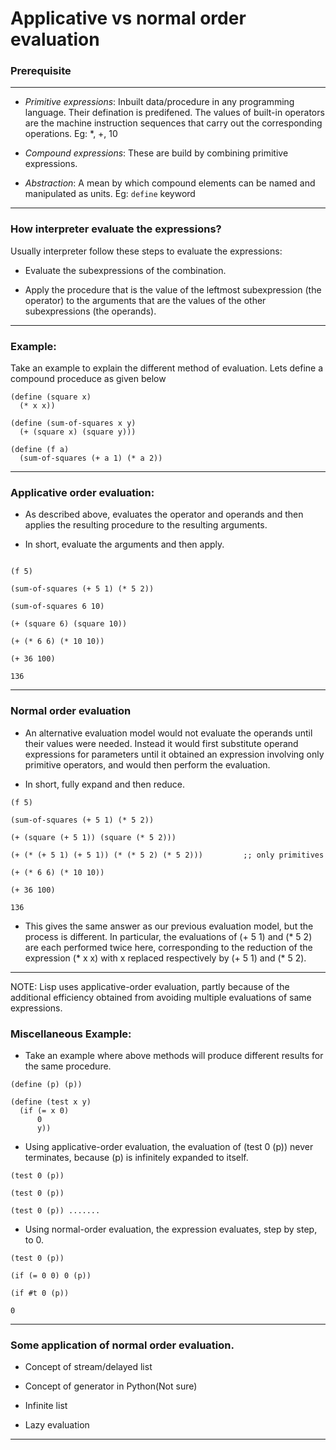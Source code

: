 # Applicative vs normal order evaluation

### Prerequisite

---
- *Primitive expressions*: Inbuilt data/procedure in any programming language. Their defination is predifened. The values of built-in operators are the machine instruction sequences that carry out the corresponding operations.  Eg: \*, +, 10

- *Compound expressions*: These are build by combining primitive expressions.

- *Abstraction*: A mean by which compound elements can be named and manipulated as units. Eg: `define` keyword
---

### How interpreter evaluate the expressions?

Usually interpreter follow these steps to evaluate the expressions:

- Evaluate the subexpressions of the combination.

- Apply the procedure that is the value of the leftmost subexpression (the operator) to the arguments that are the values of the other subexpressions (the operands).

---

### Example:

Take an example to explain the different method of evaluation. Lets define a compound proceduce as given below

```
(define (square x)
  (* x x))

(define (sum-of-squares x y)
  (+ (square x) (square y)))

(define (f a)
  (sum-of-squares (+ a 1) (* a 2))

```
---


### Applicative order evaluation:

- As described above, evaluates the operator and operands and then applies the resulting procedure to the resulting arguments.

- In short, evaluate the arguments and then apply.

```

(f 5)

(sum-of-squares (+ 5 1) (* 5 2))

(sum-of-squares 6 10)

(+ (square 6) (square 10))

(+ (* 6 6) (* 10 10))

(+ 36 100)

136

```

---

### Normal order evaluation

- An alternative evaluation model would not evaluate the operands until their values were needed. Instead it would first substitute operand expressions for parameters until it obtained an expression involving only primitive operators, and would then perform the evaluation.

- In short, fully expand and then reduce.

```
(f 5)

(sum-of-squares (+ 5 1) (* 5 2))

(+ (square (+ 5 1)) (square (* 5 2)))

(+ (* (+ 5 1) (+ 5 1)) (* (* 5 2) (* 5 2)))         ;; only primitives

(+ (* 6 6) (* 10 10))

(+ 36 100)

136

```
- This gives the same answer as our previous evaluation model, but the process is different. In particular, the evaluations of (+ 5 1) and (\* 5 2) are each performed twice here, corresponding to the reduction of the expression (\* x x) with x replaced respectively by (+ 5 1) and (\* 5 2).
---

NOTE: Lisp uses applicative-order evaluation, partly because of the additional efficiency obtained from avoiding multiple evaluations of same expressions.

### Miscellaneous Example:

- Take an example where above methods will produce different results for the same procedure.

```
(define (p) (p))

(define (test x y)
  (if (= x 0)
      0
      y))

```

- Using applicative-order evaluation, the evaluation of (test 0 (p)) never terminates, because (p) is infinitely expanded to itself.
```
(test 0 (p))

(test 0 (p))

(test 0 (p)) .......

```

- Using normal-order evaluation, the expression evaluates, step by step, to 0.
```
(test 0 (p))

(if (= 0 0) 0 (p))

(if #t 0 (p))

0
```
---

### Some application of normal order evaluation.

- Concept of stream/delayed list

- Concept of generator in Python(Not sure)

- Infinite list

- Lazy evaluation

---
